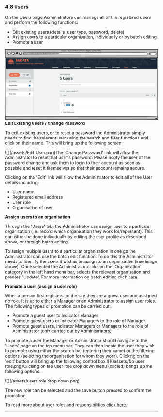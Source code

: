 ### 4.8 Users

On the Users page Administrators can manage all of the registered users and perform the following functions:

* Edit existing users \(details, user type, password, delete\)
* Assign users to a particular organisation, individually or by batch editing
* Promote a user

![](/assets/Users.png)**Edit Existing Users / Change Password**

To edit existing users, or to reset a password the Administrator simply needs to find the relevant user using the search and filter functions and click on their name. This will bring up the following screen:

![](/assets/Edit User.png)The 'Change Password' link will allow the Administrator to reset that user's password. Please notify the user of the password change and ask them to login to their account as soon as possible and reset it themselves so that their account remains secure.

Clicking on the 'Edit' link will allow the Administrator to edit all of the User details including:

* User name
* Registered email address
* User role
* Organisation of user

**Assign users to an organisation**

Through the 'Users' tab, the Administrator can assign user to a particular organisation \(i.e. record which organisation they work for/represent\). This can either be done individually by editing the user profile as described above, or through batch editing.

To assign multiple users to a particular organisation in one go the Administrator can use the batch edit function. To do this the Administrator needs to identify the users it wishes to assign to an organisation \(see image above\). Once selected the Administrator clicks on the 'Organisation' category in the left hand menu bar, selects the relevant organisation and presses 'Update'. For more information on batch editing click [here](/users/actions.md).

**Promote a user \(assign a user role\)**

When a person first registers on the site they are a guest user and assigned no role. It is up to either a Manager or an Administrator to assign user roles. The following types of promotion can be carried out:  

* Promote a guest user to Indicator Manager
* Promote guest users or Indicator Managers to the role of Manager
* Promote guest users, Indicator Managers or Managers to the role of Administrator \(only carried out by Administrators\)

To promote a user the Manager or Administrator should navigate to the 'Users' page on the top menu bar. They can then locate the user they wish to promote using either the search bar \(entering their name\) or the filtering options \(selecting the organisation for whom they work\). Clicking on the 'edit' button will bring up the following control box:![](/assets/No user role.png)Clicking on the user role drop down menu \(circled\) brings up the following options:

![](/assets/userr role drop down.png)

The new role can be selected and the save button pressed to confirm the promotion. 

To read more about user roles and responsibilities [click here](/members/user-roles.md). 

---




